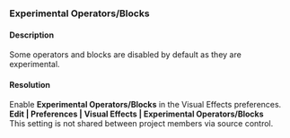 ### Experimental Operators/Blocks
#### Description
Some operators and blocks are disabled by default as they are experimental.

#### Resolution
Enable **Experimental Operators/Blocks** in the Visual Effects preferences.  
**Edit | Preferences | Visual Effects | Experimental Operators/Blocks**  
This setting is not shared between project members via source control.